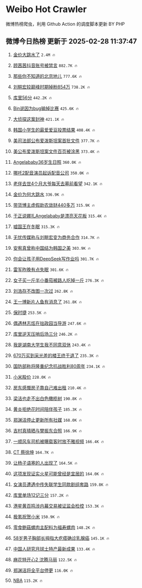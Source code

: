 # Weibo Hot Crawler 



微博热榜爬虫，利用 Github Action 的调度脚本更新 BY PHP 


## 微博今日热榜 更新于 2025-02-28 11:37:47 
1. [金价大跳水了](https://s.weibo.com/weibo?q=%23%E9%87%91%E4%BB%B7%E5%A4%A7%E8%B7%B3%E6%B0%B4%E4%BA%86%23&t=31&band_rank=1&Refer=top) `2.4M 🔥` 

1. [顾茜茜抖音账号被禁言](https://s.weibo.com/weibo?q=%23%E9%A1%BE%E8%8C%9C%E8%8C%9C%E6%8A%96%E9%9F%B3%E8%B4%A6%E5%8F%B7%E8%A2%AB%E7%A6%81%E8%A8%80%23&t=31&band_rank=2&Refer=top) `882.7K 🔥` 

1. [那些你不知道的北京地儿](https://s.weibo.com/weibo?q=%23%E9%82%A3%E4%BA%9B%E4%BD%A0%E4%B8%8D%E7%9F%A5%E9%81%93%E7%9A%84%E5%8C%97%E4%BA%AC%E5%9C%B0%E5%84%BF%23&t=31&band_rank=3&Refer=top) `777.6K 🔥` 

1. [刘畊宏较巅峰时期掉粉854万](https://s.weibo.com/weibo?q=%23%E5%88%98%E7%95%8A%E5%AE%8F%E8%BE%83%E5%B7%85%E5%B3%B0%E6%97%B6%E6%9C%9F%E6%8E%89%E7%B2%89854%E4%B8%87%23&t=31&band_rank=4&Refer=top) `738.2K 🔥` 

1. [库里56分](https://s.weibo.com/weibo?q=%23%E5%BA%93%E9%87%8C56%E5%88%86%23&t=31&band_rank=5&Refer=top) `442.2K 🔥` 

1. [Bin说因为bug输掉比赛](https://s.weibo.com/weibo?q=%23Bin%E8%AF%B4%E5%9B%A0%E4%B8%BAbug%E8%BE%93%E6%8E%89%E6%AF%94%E8%B5%9B%23&t=31&band_rank=6&Refer=top) `425.6K 🔥` 

1. [大侦探这案封神](https://s.weibo.com/weibo?q=%E5%A4%A7%E4%BE%A6%E6%8E%A2%E8%BF%99%E6%A1%88%E5%B0%81%E7%A5%9E&t=31&band_rank=7&Refer=top) `421.1K 🔥` 

1. [韩国小学生的最爱爱豆投票结果](https://s.weibo.com/weibo?q=%E9%9F%A9%E5%9B%BD%E5%B0%8F%E5%AD%A6%E7%94%9F%E7%9A%84%E6%9C%80%E7%88%B1%E7%88%B1%E8%B1%86%E6%8A%95%E7%A5%A8%E7%BB%93%E6%9E%9C&t=31&band_rank=8&Refer=top) `408.4K 🔥` 

1. [美司法部公布爱泼斯坦案首批文件](https://s.weibo.com/weibo?q=%23%E7%BE%8E%E5%8F%B8%E6%B3%95%E9%83%A8%E5%85%AC%E5%B8%83%E7%88%B1%E6%B3%BC%E6%96%AF%E5%9D%A6%E6%A1%88%E9%A6%96%E6%89%B9%E6%96%87%E4%BB%B6%23&t=31&band_rank=9&Refer=top) `377.7K 🔥` 

1. [美公布爱泼斯坦案文件百页被涂黑](https://s.weibo.com/weibo?q=%23%E7%BE%8E%E5%85%AC%E5%B8%83%E7%88%B1%E6%B3%BC%E6%96%AF%E5%9D%A6%E6%A1%88%E6%96%87%E4%BB%B6%E7%99%BE%E9%A1%B5%E8%A2%AB%E6%B6%82%E9%BB%91%23&t=31&band_rank=10&Refer=top) `373.4K 🔥` 

1. [Angelababy36岁生日照](https://s.weibo.com/weibo?q=%23Angelababy36%E5%B2%81%E7%94%9F%E6%97%A5%E7%85%A7%23&t=31&band_rank=11&Refer=top) `360.0K 🔥` 

1. [哪吒2配音演员起诉配音公司](https://s.weibo.com/weibo?q=%23%E5%93%AA%E5%90%922%E9%85%8D%E9%9F%B3%E6%BC%94%E5%91%98%E8%B5%B7%E8%AF%89%E9%85%8D%E9%9F%B3%E5%85%AC%E5%8F%B8%23&t=31&band_rank=12&Refer=top) `350.0K 🔥` 

1. [老伴去世4个月大爷每天去墓前看望](https://s.weibo.com/weibo?q=%23%E8%80%81%E4%BC%B4%E5%8E%BB%E4%B8%964%E4%B8%AA%E6%9C%88%E5%A4%A7%E7%88%B7%E6%AF%8F%E5%A4%A9%E5%8E%BB%E5%A2%93%E5%89%8D%E7%9C%8B%E6%9C%9B%23&t=31&band_rank=13&Refer=top) `342.1K 🔥` 

1. [金价为何大跳水](https://s.weibo.com/weibo?q=%23%E9%87%91%E4%BB%B7%E4%B8%BA%E4%BD%95%E5%A4%A7%E8%B7%B3%E6%B0%B4%23&t=31&band_rank=14&Refer=top) `336.9K 🔥` 

1. [带货博主虚假助农敛财440多万](https://s.weibo.com/weibo?q=%23%E5%B8%A6%E8%B4%A7%E5%8D%9A%E4%B8%BB%E8%99%9A%E5%81%87%E5%8A%A9%E5%86%9C%E6%95%9B%E8%B4%A2440%E5%A4%9A%E4%B8%87%23&t=31&band_rank=15&Refer=top) `315.9K 🔥` 

1. [于正说娜扎Angelababy是漂亮天花板](https://s.weibo.com/weibo?q=%23%E4%BA%8E%E6%AD%A3%E8%AF%B4%E5%A8%9C%E6%89%8EAngelababy%E6%98%AF%E6%BC%82%E4%BA%AE%E5%A4%A9%E8%8A%B1%E6%9D%BF%23&t=31&band_rank=16&Refer=top) `315.4K 🔥` 

1. [嘘国王在冬眠](https://s.weibo.com/weibo?q=%E5%98%98%E5%9B%BD%E7%8E%8B%E5%9C%A8%E5%86%AC%E7%9C%A0&t=31&band_rank=17&Refer=top) `315.3K 🔥` 

1. [无忧传媒称与刘畊宏变为商务合作](https://s.weibo.com/weibo?q=%23%E6%97%A0%E5%BF%A7%E4%BC%A0%E5%AA%92%E7%A7%B0%E4%B8%8E%E5%88%98%E7%95%8A%E5%AE%8F%E5%8F%98%E4%B8%BA%E5%95%86%E5%8A%A1%E5%90%88%E4%BD%9C%23&t=31&band_rank=18&Refer=top) `314.7K 🔥` 

1. [安宥真曾称中国结为韩国之美](https://s.weibo.com/weibo?q=%23%E5%AE%89%E5%AE%A5%E7%9C%9F%E6%9B%BE%E7%A7%B0%E4%B8%AD%E5%9B%BD%E7%BB%93%E4%B8%BA%E9%9F%A9%E5%9B%BD%E4%B9%8B%E7%BE%8E%23&t=31&band_rank=19&Refer=top) `303.9K 🔥` 

1. [你会让孩子用DeepSeek写作业吗](https://s.weibo.com/weibo?q=%23%E4%BD%A0%E4%BC%9A%E8%AE%A9%E5%AD%A9%E5%AD%90%E7%94%A8DeepSeek%E5%86%99%E4%BD%9C%E4%B8%9A%E5%90%97%23&t=31&band_rank=20&Refer=top) `301.7K 🔥` 

1. [雷军昨晚有点失眠](https://s.weibo.com/weibo?q=%23%E9%9B%B7%E5%86%9B%E6%98%A8%E6%99%9A%E6%9C%89%E7%82%B9%E5%A4%B1%E7%9C%A0%23&t=31&band_rank=21&Refer=top) `301.6K 🔥` 

1. [女子买一斤半小番茄被路人吃掉一斤](https://s.weibo.com/weibo?q=%23%E5%A5%B3%E5%AD%90%E4%B9%B0%E4%B8%80%E6%96%A4%E5%8D%8A%E5%B0%8F%E7%95%AA%E8%8C%84%E8%A2%AB%E8%B7%AF%E4%BA%BA%E5%90%83%E6%8E%89%E4%B8%80%E6%96%A4%23&t=31&band_rank=22&Refer=top) `276.3K 🔥` 

1. [刘浩存不改图一次过](https://s.weibo.com/weibo?q=%E5%88%98%E6%B5%A9%E5%AD%98%E4%B8%8D%E6%94%B9%E5%9B%BE%E4%B8%80%E6%AC%A1%E8%BF%87&t=31&band_rank=23&Refer=top) `262.8K 🔥` 

1. [王一博新片人鱼有消息了](https://s.weibo.com/weibo?q=%23%E7%8E%8B%E4%B8%80%E5%8D%9A%E6%96%B0%E7%89%87%E4%BA%BA%E9%B1%BC%E6%9C%89%E6%B6%88%E6%81%AF%E4%BA%86%23&t=31&band_rank=24&Refer=top) `261.8K 🔥` 

1. [保时捷](https://s.weibo.com/weibo?q=%E4%BF%9D%E6%97%B6%E6%8D%B7&t=31&band_rank=25&Refer=top) `253.5K 🔥` 

1. [偶遇林志炫在拙政园当导游](https://s.weibo.com/weibo?q=%23%E5%81%B6%E9%81%87%E6%9E%97%E5%BF%97%E7%82%AB%E5%9C%A8%E6%8B%99%E6%94%BF%E5%9B%AD%E5%BD%93%E5%AF%BC%E6%B8%B8%23&t=31&band_rank=26&Refer=top) `247.6K 🔥` 

1. [库里逆天压哨后场三分](https://s.weibo.com/weibo?q=%23%E5%BA%93%E9%87%8C%E9%80%86%E5%A4%A9%E5%8E%8B%E5%93%A8%E5%90%8E%E5%9C%BA%E4%B8%89%E5%88%86%23&t=31&band_rank=27&Refer=top) `246.2K 🔥` 

1. [我是湖南大学生我不同意双休](https://s.weibo.com/weibo?q=%23%E6%88%91%E6%98%AF%E6%B9%96%E5%8D%97%E5%A4%A7%E5%AD%A6%E7%94%9F%E6%88%91%E4%B8%8D%E5%90%8C%E6%84%8F%E5%8F%8C%E4%BC%91%23&t=31&band_rank=28&Refer=top) `243.4K 🔥` 

1. [670万买到采光差的楼王终于退了](https://s.weibo.com/weibo?q=%23670%E4%B8%87%E4%B9%B0%E5%88%B0%E9%87%87%E5%85%89%E5%B7%AE%E7%9A%84%E6%A5%BC%E7%8E%8B%E7%BB%88%E4%BA%8E%E9%80%80%E4%BA%86%23&t=31&band_rank=29&Refer=top) `235.3K 🔥` 

1. [国防部称将隆重纪念抗战胜利80周年](https://s.weibo.com/weibo?q=%23%E5%9B%BD%E9%98%B2%E9%83%A8%E7%A7%B0%E5%B0%86%E9%9A%86%E9%87%8D%E7%BA%AA%E5%BF%B5%E6%8A%97%E6%88%98%E8%83%9C%E5%88%A980%E5%91%A8%E5%B9%B4%23&t=31&band_rank=30&Refer=top) `234.1K 🔥` 

1. [小米股价](https://s.weibo.com/weibo?q=%E5%B0%8F%E7%B1%B3%E8%82%A1%E4%BB%B7&t=31&band_rank=31&Refer=top) `228.0K 🔥` 

1. [房东感慨房子靠自己难出租](https://s.weibo.com/weibo?q=%23%E6%88%BF%E4%B8%9C%E6%84%9F%E6%85%A8%E6%88%BF%E5%AD%90%E9%9D%A0%E8%87%AA%E5%B7%B1%E9%9A%BE%E5%87%BA%E7%A7%9F%23&t=31&band_rank=32&Refer=top) `210.4K 🔥` 

1. [梁洁也走不出白色橄榄树](https://s.weibo.com/weibo?q=%23%E6%A2%81%E6%B4%81%E4%B9%9F%E8%B5%B0%E4%B8%8D%E5%87%BA%E7%99%BD%E8%89%B2%E6%A9%84%E6%A6%84%E6%A0%91%23&t=31&band_rank=33&Refer=top) `190.8K 🔥` 

1. [黄炎拒绝花时间陪伴孩子](https://s.weibo.com/weibo?q=%E9%BB%84%E7%82%8E%E6%8B%92%E7%BB%9D%E8%8A%B1%E6%97%B6%E9%97%B4%E9%99%AA%E4%BC%B4%E5%AD%A9%E5%AD%90&t=31&band_rank=34&Refer=top) `185.3K 🔥` 

1. [郑渊洁停止更新所有社媒](https://s.weibo.com/weibo?q=%23%E9%83%91%E6%B8%8A%E6%B4%81%E5%81%9C%E6%AD%A2%E6%9B%B4%E6%96%B0%E6%89%80%E6%9C%89%E7%A4%BE%E5%AA%92%23&t=31&band_rank=35&Refer=top) `168.0K 🔥` 

1. [吉村真晴晒与樊振东合照](https://s.weibo.com/weibo?q=%23%E5%90%89%E6%9D%91%E7%9C%9F%E6%99%B4%E6%99%92%E4%B8%8E%E6%A8%8A%E6%8C%AF%E4%B8%9C%E5%90%88%E7%85%A7%23&t=31&band_rank=36&Refer=top) `166.9K 🔥` 

1. [一顺风车司机被曝载客时放不雅视频](https://s.weibo.com/weibo?q=%23%E4%B8%80%E9%A1%BA%E9%A3%8E%E8%BD%A6%E5%8F%B8%E6%9C%BA%E8%A2%AB%E6%9B%9D%E8%BD%BD%E5%AE%A2%E6%97%B6%E6%94%BE%E4%B8%8D%E9%9B%85%E8%A7%86%E9%A2%91%23&t=31&band_rank=37&Refer=top) `166.4K 🔥` 

1. [CT 蔡徐坤](https://s.weibo.com/weibo?q=CT%20%E8%94%A1%E5%BE%90%E5%9D%A4&t=31&band_rank=38&Refer=top) `164.7K 🔥` 

1. [让杨子语塞的人出现了](https://s.weibo.com/weibo?q=%E8%AE%A9%E6%9D%A8%E5%AD%90%E8%AF%AD%E5%A1%9E%E7%9A%84%E4%BA%BA%E5%87%BA%E7%8E%B0%E4%BA%86&t=31&band_rank=39&Refer=top) `164.5K 🔥` 

1. [这项发现证实火星可能曾经是宜居的](https://s.weibo.com/weibo?q=%23%E8%BF%99%E9%A1%B9%E5%8F%91%E7%8E%B0%E8%AF%81%E5%AE%9E%E7%81%AB%E6%98%9F%E5%8F%AF%E8%83%BD%E6%9B%BE%E7%BB%8F%E6%98%AF%E5%AE%9C%E5%B1%85%E7%9A%84%23&t=31&band_rank=40&Refer=top) `164.0K 🔥` 

1. [女演员遭遇中传失联学生同款剧组套路](https://s.weibo.com/weibo?q=%23%E5%A5%B3%E6%BC%94%E5%91%98%E9%81%AD%E9%81%87%E4%B8%AD%E4%BC%A0%E5%A4%B1%E8%81%94%E5%AD%A6%E7%94%9F%E5%90%8C%E6%AC%BE%E5%89%A7%E7%BB%84%E5%A5%97%E8%B7%AF%23&t=31&band_rank=41&Refer=top) `159.8K 🔥` 

1. [库里单场12记三分](https://s.weibo.com/weibo?q=%23%E5%BA%93%E9%87%8C%E5%8D%95%E5%9C%BA12%E8%AE%B0%E4%B8%89%E5%88%86%23&t=31&band_rank=42&Refer=top) `157.2K 🔥` 

1. [港星黄百鸣涉内幕交易被证监会检控](https://s.weibo.com/weibo?q=%23%E6%B8%AF%E6%98%9F%E9%BB%84%E7%99%BE%E9%B8%A3%E6%B6%89%E5%86%85%E5%B9%95%E4%BA%A4%E6%98%93%E8%A2%AB%E8%AF%81%E7%9B%91%E4%BC%9A%E6%A3%80%E6%8E%A7%23&t=31&band_rank=43&Refer=top) `153.3K 🔥` 

1. [极氪祝贺小米](https://s.weibo.com/weibo?q=%E6%9E%81%E6%B0%AA%E7%A5%9D%E8%B4%BA%E5%B0%8F%E7%B1%B3&t=31&band_rank=44&Refer=top) `150.9K 🔥` 

1. [零食鲍菇螺肉主配料为福寿螺肉](https://s.weibo.com/weibo?q=%23%E9%9B%B6%E9%A3%9F%E9%B2%8D%E8%8F%87%E8%9E%BA%E8%82%89%E4%B8%BB%E9%85%8D%E6%96%99%E4%B8%BA%E7%A6%8F%E5%AF%BF%E8%9E%BA%E8%82%89%23&t=31&band_rank=45&Refer=top) `148.2K 🔥` 

1. [58岁男子胸部长拇指大疙瘩确诊乳腺癌](https://s.weibo.com/weibo?q=%2358%E5%B2%81%E7%94%B7%E5%AD%90%E8%83%B8%E9%83%A8%E9%95%BF%E6%8B%87%E6%8C%87%E5%A4%A7%E7%96%99%E7%98%A9%E7%A1%AE%E8%AF%8A%E4%B9%B3%E8%85%BA%E7%99%8C%23&t=31&band_rank=46&Refer=top) `145.1K 🔥` 

1. [中国人研究月球土特产最新成果](https://s.weibo.com/weibo?q=%23%E4%B8%AD%E5%9B%BD%E4%BA%BA%E7%A0%94%E7%A9%B6%E6%9C%88%E7%90%83%E5%9C%9F%E7%89%B9%E4%BA%A7%E6%9C%80%E6%96%B0%E6%88%90%E6%9E%9C%23&t=31&band_rank=47&Refer=top) `133.4K 🔥` 

1. [麻花特开心2 沈腾马丽](https://s.weibo.com/weibo?q=%E9%BA%BB%E8%8A%B1%E7%89%B9%E5%BC%80%E5%BF%832%20%E6%B2%88%E8%85%BE%E9%A9%AC%E4%B8%BD&t=31&band_rank=48&Refer=top) `122.5K 🔥` 

1. [郑渊洁将全平台停更](https://s.weibo.com/weibo?q=%23%E9%83%91%E6%B8%8A%E6%B4%81%E5%B0%86%E5%85%A8%E5%B9%B3%E5%8F%B0%E5%81%9C%E6%9B%B4%23&t=31&band_rank=49&Refer=top) `116.0K 🔥` 

1. [NBA](https://s.weibo.com/weibo?q=NBA&t=31&band_rank=50&Refer=top) `115.2K 🔥` 

